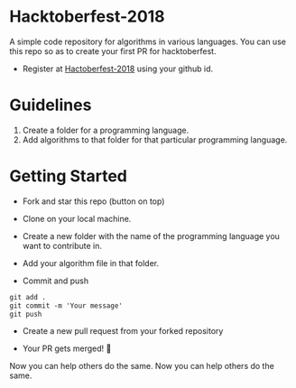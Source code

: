# Hacktoberfest-2018
A simple code repository for algorithms in various languages.
You can use this repo so as to create your first PR for hacktoberfest.

- Register at [Hactoberfest-2018](https://hacktoberfest.digitalocean.com/) using your github id.

# Guidelines
1. Create a folder for a programming language.
2. Add algorithms to that folder for that particular programming language.

# Getting Started

- Fork and star this repo (button on top)

- Clone on your local machine.

- Create a new folder with the name of the programming language you want to contribute in.

- Add your algorithm file in that folder.

- Commit and push

```markdown
git add .
git commit -m 'Your message'
git push
```

- Create a new pull request from your forked repository

- Your PR gets merged! 🎃

Now you can help others do the same.
Now you can help others do the same.
